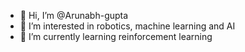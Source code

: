 - 👋 Hi, I’m @Arunabh-gupta
- 👀 I’m interested in robotics, machine learning and AI
- 🌱 I’m currently learning reinforcement learning 


<!---
Arunabh-gupta/Arunabh-gupta is a ✨ special ✨ repository because its `README.md` (this file) appears on your GitHub profile.
You can click the Preview link to take a look at your changes.
--->
